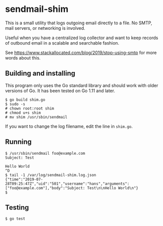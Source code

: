 sendmail-shim
=============

This is a small utility that logs outgoing email directly to a file. No SMTP, mail servers, or networking is involved.

Useful when you have a centralized log collector and want to keep records of outbound email in a scalable and searchable fashion.

See https://www.stackallocated.com/blog/2019/stop-using-smtp for more words about this.

Building and installing
-----------------------
This program only uses the Go standard library and should work with older versions of Go. It has been tested on Go 1.11 and later.
```
$ go build shim.go
$ sudo -s
# chown root:root shim
# chmod u+s shim
# mv shim /usr/sbin/sendmail
```

If you want to change the log filename, edit the line in `shim.go`.

Running
-------
```
$ /usr/sbin/sendmail foo@example.com
Subject: Test

Hello World
^D
$ tail -1 /var/log/sendmail-shim.log.json
{"time":"2019-07-28T09:25:47Z","uid":"501","username":"hans","arguments":["foo@example.com"],"body":"Subject: Test\n\nHello World\n"}
$
```

Testing
-------
```
$ go test
```
